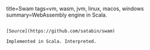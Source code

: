 title=Swam
tags=vm, wasm, jvm, linux, macos, windows
summary=WebAssembly engine in Scala.
~~~~~~

[Source](https://github.com/satabin/swam)

Implemented in Scala. Interpreted.
